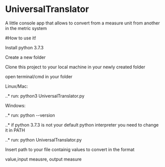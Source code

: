# UniversalTranslator
A little console app that allows to convert from a measure unit from another in the metric system

#How to use it!

Install python 3.7.3

Create a new folder

Clone this project to your local machine in your newly created folder

open terminal/cmd in your folder

Linux/Mac:

..* run: python3 UniversalTranslator.py

Windows:

..* run: python --version

..* if python 3.7.3 is not your default python interpreter you need to change it in PATH

..* run: python UniversalTranslator.py

Insert path to your file containig values to convert in the format

value,input meausre, output measure


